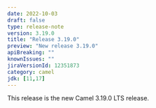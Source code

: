 ```yaml
---
date: 2022-10-03
draft: false
type: release-note
version: 3.19.0
title: "Release 3.19.0"
preview: "New release 3.19.0"
apiBreaking: ""
knownIssues: ""
jiraVersionId: 12351873
category: camel
jdk: [11,17]
---
```


This release is the new Camel 3.19.0 LTS release.

